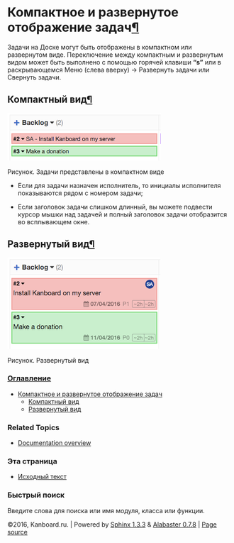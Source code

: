 Компактное и развернутое отображение задач[¶](#collapsed-and-expanded-mode "Ссылка на этот заголовок")
======================================================================================================

Задачи на Доске могут быть отображены в компактном или развернутом виде.
Переключение между компактным и развернутым видом может быть выполнено с
помощью горячей клавиши **“s”** или в раскрывающемся Меню (слева вверху)
-\> Развернуть задачи или Свернуть задачи.

Компактный вид[¶](#collapsed-mode "Ссылка на этот заголовок")
-------------------------------------------------------------

![Tasks collapsed](_images/board-collapsed-mode.png)

Рисунок. Задачи представлены в компактном виде

-   Если для задачи назначен исполнитель, то инициалы исполнителя
    показываются рядом с номером задачи;

-   Если заголовок задачи слишком длинный, вы можете подвести курсор
    мышки над задачей и полный заголовок задачи отобразится во
    всплывающем окне.

Развернутый вид[¶](#expanded-mode "Ссылка на этот заголовок")
-------------------------------------------------------------

![Tasks expanded](_images/board-expanded-mode.png)

Рисунок. Развернутый вид

### [Оглавление](index.html)

-   [Компактное и развернутое отображение задач](#)
    -   [Компактный вид](#collapsed-mode)
    -   [Развернутый вид](#expanded-mode)

### Related Topics

-   [Documentation overview](index.html)

### Эта страница

-   [Исходный текст](_sources/board-collapsed-expanded.txt)

### Быстрый поиск

Введите слова для поиска или имя модуля, класса или функции.

©2016, Kanboard.ru. | Powered by [Sphinx 1.3.3](http://sphinx-doc.org/)
& [Alabaster 0.7.8](https://github.com/bitprophet/alabaster) | [Page
source](_sources/board-collapsed-expanded.txt)
